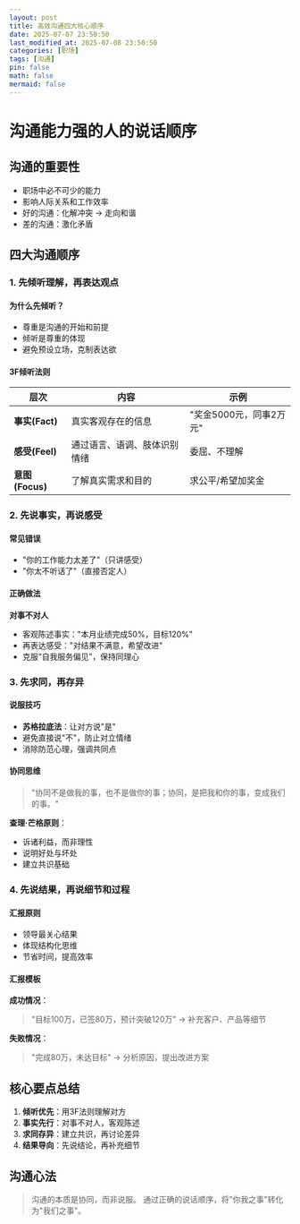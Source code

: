 ```yaml
---
layout: post
title: 高效沟通四大核心顺序
date: 2025-07-07 23:50:50
last_modified_at: 2025-07-08 23:50:50
categories: [职场]
tags: [沟通]
pin: false
math: false
mermaid: false
---
```



# 沟通能力强的人的说话顺序

## 沟通的重要性
- 职场中必不可少的能力
- 影响人际关系和工作效率
- 好的沟通：化解冲突 → 走向和谐
- 差的沟通：激化矛盾

## 四大沟通顺序

### 1. 先倾听理解，再表达观点

#### 为什么先倾听？
- 尊重是沟通的开始和前提
- 倾听是尊重的体现
- 避免预设立场，克制表达欲

#### 3F倾听法则
| 层次 | 内容 | 示例 |
|------|------|------|
| **事实(Fact)** | 真实客观存在的信息 | "奖金5000元，同事2万元" |
| **感受(Feel)** | 通过语言、语调、肢体识别情绪 | 委屈、不理解 |
| **意图(Focus)** | 了解真实需求和目的 | 求公平/希望加奖金 |

### 2. 先说事实，再说感受

#### 常见错误
- "你的工作能力太差了"（只讲感受）
- "你太不听话了"（直接否定人）

#### 正确做法
**对事不对人**
- 客观陈述事实："本月业绩完成50%，目标120%"
- 再表达感受："对结果不满意，希望改进"
- 克服"自我服务偏见"，保持同理心

### 3. 先求同，再存异

#### 说服技巧
- **苏格拉底法**：让对方说"是"
- 避免直接说"不"，防止对立情绪
- 消除防范心理，强调共同点

#### 协同思维
> "协同不是做我的事，也不是做你的事；协同，是把我和你的事，变成我们的事。"

**查理·芒格原则**：
- 诉诸利益，而非理性
- 说明好处与坏处
- 建立共识基础

### 4. 先说结果，再说细节和过程

#### 汇报原则
- 领导最关心结果
- 体现结构化思维
- 节省时间，提高效率

#### 汇报模板
**成功情况**：
> "目标100万，已签80万，预计突破120万"
> → 补充客户、产品等细节

**失败情况**：
> "完成80万，未达目标"
> → 分析原因，提出改进方案

## 核心要点总结

1. **倾听优先**：用3F法则理解对方
2. **事实先行**：对事不对人，客观陈述
3. **求同存异**：建立共识，再讨论差异
4. **结果导向**：先说结论，再补充细节

## 沟通心法
> 沟通的本质是协同，而非说服。
> 通过正确的说话顺序，将"你我之事"转化为"我们之事"。
